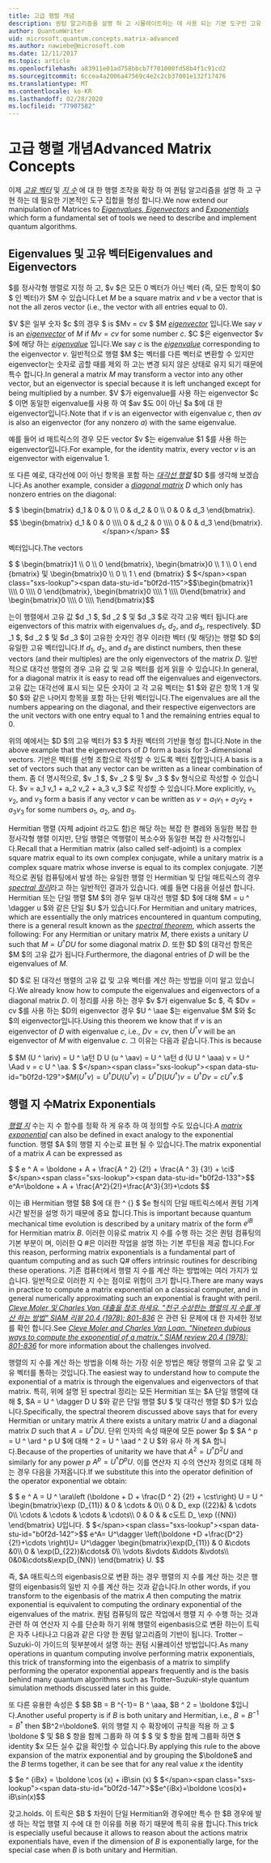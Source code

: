 ```yaml
---
title: 고급 행렬 개념
description: 퀀텀 알고리즘을 설명 하 고 시뮬레이트하는 데 사용 되는 기본 도구인 고유 벡터, eigenvalues 및 matrix 지 수에 대해 알아봅니다.
author: QuantumWriter
uid: microsoft.quantum.concepts.matrix-advanced
ms.author: nawiebe@microsoft.com
ms.date: 12/11/2017
ms.topic: article
ms.openlocfilehash: a83911e01ad758bbcb7f701000fd58b4f1c91cd2
ms.sourcegitcommit: 6ccea4a2006a47569c4e2c2cb37001e132f17476
ms.translationtype: MT
ms.contentlocale: ko-KR
ms.lasthandoff: 02/28/2020
ms.locfileid: "77907582"
---
```

# <a name="advanced-matrix-concepts"></a><span data-ttu-id="b0f2d-103">고급 행렬 개념</span><span class="sxs-lookup"><span data-stu-id="b0f2d-103">Advanced Matrix Concepts</span></span> #

<span data-ttu-id="b0f2d-104">이제 [*고유 벡터*](https://en.wikipedia.org/wiki/Eigenvalues_and_eigenvectors) 및 [*지 수*](https://en.wikipedia.org/wiki/Matrix_exponential) 에 대 한 행렬 조작을 확장 하 여 퀀텀 알고리즘을 설명 하 고 구현 하는 데 필요한 기본적인 도구 집합을 형성 합니다.</span><span class="sxs-lookup"><span data-stu-id="b0f2d-104">We now extend our manipulation of Matrices to [*Eigenvalues, Eigenvectors*](https://en.wikipedia.org/wiki/Eigenvalues_and_eigenvectors) and [*Exponentials*](https://en.wikipedia.org/wiki/Matrix_exponential) which form a fundamental set of tools we need to describe and implement quantum algorithms.</span></span>

## <a name="eigenvalues-and-eigenvectors"></a><span data-ttu-id="b0f2d-105">Eigenvalues 및 고유 벡터</span><span class="sxs-lookup"><span data-stu-id="b0f2d-105">Eigenvalues and Eigenvectors</span></span> ##

<span data-ttu-id="b0f2d-106">$를 정사각형 행렬로 지정 하 고, $v $은 모든 0 벡터가 아닌 벡터 (즉, 모든 항목이 $0 $ 인 벡터)가 $M 수 있습니다.</span><span class="sxs-lookup"><span data-stu-id="b0f2d-106">Let $M$ be a square matrix and $v$ be a vector that is not the all zeros vector (i.e., the vector with all entries equal to $0$).</span></span>

<span data-ttu-id="b0f2d-107">$V $은 일부 숫자 $c $의 경우 $ is $Mv = cv $ $M [*eigenvector*](https://en.wikipedia.org/wiki/Eigenvalues_and_eigenvectors) 입니다.</span><span class="sxs-lookup"><span data-stu-id="b0f2d-107">We say $v$ is an [*eigenvector*](https://en.wikipedia.org/wiki/Eigenvalues_and_eigenvectors) of  $M$ if $Mv = cv$ for some number $c$.</span></span> <span data-ttu-id="b0f2d-108">$C $은 eigenvector $v $에 해당 하는 [*eigenvalue*](https://en.wikipedia.org/wiki/Eigenvalues_and_eigenvectors) 입니다.</span><span class="sxs-lookup"><span data-stu-id="b0f2d-108">We say $c$ is the [*eigenvalue*](https://en.wikipedia.org/wiki/Eigenvalues_and_eigenvectors) corresponding to the eigenvector $v$.</span></span> <span data-ttu-id="b0f2d-109">일반적으로 행렬 $M $는 벡터를 다른 벡터로 변환할 수 있지만 eigenvector는 숫자로 곱할 때를 제외 하 고는 변경 되지 않은 상태로 유지 되기 때문에 특수 합니다.</span><span class="sxs-lookup"><span data-stu-id="b0f2d-109">In general a matrix $M$ may transform a vector into any other vector, but an eigenvector is special because it is left unchanged except for being multiplied by a number.</span></span> <span data-ttu-id="b0f2d-110">$V $가 eigenvalue를 사용 하는 eigenvector $c $ 이면 동일한 eigenvalue를 사용 하 여 $av $도 0이 아닌 $a $에 대 한 eigenvector입니다.</span><span class="sxs-lookup"><span data-stu-id="b0f2d-110">Note that if $v$ is an eigenvector with eigenvalue $c$, then $av$ is also an eigenvector (for any nonzero $a$) with the same eigenvalue.</span></span>

<span data-ttu-id="b0f2d-111">예를 들어 id 매트릭스의 경우 모든 vector $v $는 eigenvalue $1 $를 사용 하는 eigenvector입니다.</span><span class="sxs-lookup"><span data-stu-id="b0f2d-111">For example, for the identity matrix, every vector $v$ is an eigenvector with eigenvalue $1$.</span></span>

<span data-ttu-id="b0f2d-112">또 다른 예로, 대각선에 0이 아닌 항목을 포함 하는 [*대각선 행렬*](https://en.wikipedia.org/wiki/Diagonal_matrix) $D $를 생각해 보겠습니다.</span><span class="sxs-lookup"><span data-stu-id="b0f2d-112">As another example, consider a [*diagonal matrix*](https://en.wikipedia.org/wiki/Diagonal_matrix) $D$ which only has nonzero entries on the diagonal:</span></span>

<span data-ttu-id="b0f2d-113">$ $ \begin{bmatrix} d_1 & 0 & 0 \\\\ 0 & d_2 & 0 \\\\ 0 & 0 & d_3 \end{bmatrix}.</span><span class="sxs-lookup"><span data-stu-id="b0f2d-113">$$ \begin{bmatrix} d_1 & 0 & 0 \\\\ 0 & d_2 & 0 \\\\ 0 & 0 & d_3 \end{bmatrix}.</span></span>
$$

<span data-ttu-id="b0f2d-114">벡터입니다.</span><span class="sxs-lookup"><span data-stu-id="b0f2d-114">The vectors</span></span>

<span data-ttu-id="b0f2d-115">$ $ \begin{bmatrix}1 \\\\ 0 \\\\ 0 \end{bmatrix}, \begin{bmatrix}0 \\\\ 1 \\\\ 0 \ end {bmatrix} 및 \begin{bmatrix}0 \\\\ 0 \\\\ 1 \ end {bmatrix} $ $</span><span class="sxs-lookup"><span data-stu-id="b0f2d-115">$$\begin{bmatrix}1 \\\\ 0 \\\\ 0 \end{bmatrix}, \begin{bmatrix}0 \\\\ 1 \\\\ 0\end{bmatrix} and \begin{bmatrix}0 \\\\ 0 \\\\ 1\end{bmatrix}$$</span></span>

<span data-ttu-id="b0f2d-116">는이 행렬에서 고유 값 $d _1 $, $d _2 $ 및 $d _3 $로 각각 고유 벡터 됩니다.</span><span class="sxs-lookup"><span data-stu-id="b0f2d-116">are eigenvectors of this matrix with eigenvalues  $d_1$, $d_2$, and $d_3$, respectively.</span></span> <span data-ttu-id="b0f2d-117">$D _1 $, $d _2 $ 및 $d _3 $이 고유한 숫자인 경우 이러한 벡터 (및 해당)는 행렬 $D $의 유일한 고유 벡터입니다.</span><span class="sxs-lookup"><span data-stu-id="b0f2d-117">If $d_1$, $d_2$, and $d_3$ are distinct numbers, then these vectors (and their multiples) are the only eigenvectors of the matrix $D$.</span></span> <span data-ttu-id="b0f2d-118">일반적으로 대각선 행렬의 경우 고유 값 및 고유 벡터를 쉽게 읽을 수 있습니다.</span><span class="sxs-lookup"><span data-stu-id="b0f2d-118">In general, for a diagonal matrix it is easy to read off the eigenvalues and eigenvectors.</span></span> <span data-ttu-id="b0f2d-119">고유 값는 대각선에 표시 되는 모든 숫자이 고 각 고유 벡터는 $1 $와 같은 항목 1 개 및 $0 $와 같은 나머지 항목을 포함 하는 단위 벡터입니다.</span><span class="sxs-lookup"><span data-stu-id="b0f2d-119">The eigenvalues are all the numbers appearing on the diagonal, and their respective eigenvectors are the unit vectors with one entry equal to $1$ and the remaining entries equal to $0$.</span></span>

<span data-ttu-id="b0f2d-120">위의 예에서는 $D $의 고유 벡터가 $3 $ 차원 벡터의 기반을 형성 합니다.</span><span class="sxs-lookup"><span data-stu-id="b0f2d-120">Note in the above example that the eigenvectors of $D$ form a basis for $3$-dimensional vectors.</span></span> <span data-ttu-id="b0f2d-121">기반은 벡터를 선형 조합으로 작성할 수 있도록 벡터 집합입니다.</span><span class="sxs-lookup"><span data-stu-id="b0f2d-121">A basis is a set of vectors such that any vector can be written as a linear combination of them.</span></span> <span data-ttu-id="b0f2d-122">좀 더 명시적으로, $v _1 $, $v _2 $ 및 $v _3 $ $v 형식으로 작성할 수 있습니다. $v = a_1 v_1 + a_2 v_2 + a_3 v_3 $로 작성할 수 있습니다.</span><span class="sxs-lookup"><span data-stu-id="b0f2d-122">More explicitly, $v_1$, $v_2$, and $v_3$ form a basis if any vector $v$ can be written as $v=a_1 v_1 + a_2 v_2 + a_3 v_3$ for some numbers $a_1$, $a_2$, and $a_3$.</span></span>

<span data-ttu-id="b0f2d-123">Hermitian 행렬 (자체 adjoint 라고도 함)은 해당 하는 복잡 한 켤레와 동일한 복잡 한 정사각형 행렬 이지만, 단일 행렬은 역행렬이 복소수와 동일한 복잡 한 사각형입니다.</span><span class="sxs-lookup"><span data-stu-id="b0f2d-123">Recall that a Hermitian matrix (also called self-adjoint) is a complex square matrix equal to its own complex conjugate, while a unitary matrix is a complex square matrix whose inverse is equal to its complex conjugate.</span></span>
<span data-ttu-id="b0f2d-124">기본적으로 퀀텀 컴퓨팅에서 발생 하는 유일한 행렬 인 Hermitian 및 단일 매트릭스의 경우 [*spectral 정리*](https://en.wikipedia.org/wiki/Spectral_theorem)라고 하는 일반적인 결과가 있습니다. 예를 들면 다음을 어설션 합니다. Hermitian 또는 단일 행렬 $M $의 경우 일부 대각선 행렬 $D $에 대해 $M = u ^ \dagger u $와 같은 단일 $U $가 있습니다.</span><span class="sxs-lookup"><span data-stu-id="b0f2d-124">For Hermitian and unitary matrices, which are essentially the only matrices encountered in quantum computing, there is a general result known as the [*spectral theorem*](https://en.wikipedia.org/wiki/Spectral_theorem), which asserts the following: For any Hermitian or unitary matrix $M$, there exists a unitary $U$ such that $M=U^\dagger D U$ for some diagonal matrix $D$.</span></span> <span data-ttu-id="b0f2d-125">또한 $D $의 대각선 항목은 $M $의 고유 값가 됩니다.</span><span class="sxs-lookup"><span data-stu-id="b0f2d-125">Furthermore, the diagonal entries of $D$ will be the eigenvalues of $M$.</span></span>

<span data-ttu-id="b0f2d-126">$D $로 된 대각선 행렬의 고유 값 및 고유 벡터를 계산 하는 방법을 이미 알고 있습니다.</span><span class="sxs-lookup"><span data-stu-id="b0f2d-126">We already know how to compute the eigenvalues and eigenvectors of a diagonal matrix $D$.</span></span> <span data-ttu-id="b0f2d-127">이 정리를 사용 하는 경우 $v $가 eigenvalue $c $, 즉 $Dv = cv $를 사용 하는 $D의 eigenvector 경우 $U ^ \aae $는 eigenvalue $M $와 $c $의 eigenvector입니다.</span><span class="sxs-lookup"><span data-stu-id="b0f2d-127">Using this theorem we know that if $v$ is an eigenvector of $D$ with eigenvalue $c$, i.e., $Dv = cv$, then $U^\dagger v$ will be an eigenvector of $M$ with eigenvalue $c$.</span></span> <span data-ttu-id="b0f2d-128">그 이유는 다음과 같습니다.</span><span class="sxs-lookup"><span data-stu-id="b0f2d-128">This is because</span></span>

<span data-ttu-id="b0f2d-129">$ $M (U ^ \ariv) = U ^ \a턴 D U (u ^ \aav) = U ^ \a턴 d (U U ^ \aaa) v = U ^ \Aad v = c U ^ \aa. $ $</span><span class="sxs-lookup"><span data-stu-id="b0f2d-129">$$M(U^\dagger v) = U^\dagger D U  (U^\dagger v) =U^\dagger D (U  U^\dagger) v = U^\dagger D v = c U^\dagger v.$$</span></span>

## <a name="matrix-exponentials"></a><span data-ttu-id="b0f2d-130">행렬 지 수</span><span class="sxs-lookup"><span data-stu-id="b0f2d-130">Matrix Exponentials</span></span>
<span data-ttu-id="b0f2d-131">[*행렬 지*](https://en.wikipedia.org/wiki/Matrix_exponential) 수는 지 수 함수를 정확 하 게 유추 하 여 정의할 수도 있습니다.</span><span class="sxs-lookup"><span data-stu-id="b0f2d-131">A [*matrix exponential*](https://en.wikipedia.org/wiki/Matrix_exponential) can also be defined in exact analogy to the exponential function.</span></span>  <span data-ttu-id="b0f2d-132">행렬 $A $의 행렬 지 수는로 표현 될 수 있습니다.</span><span class="sxs-lookup"><span data-stu-id="b0f2d-132">The matrix exponential of a matrix $A$ can be expressed as</span></span>

<span data-ttu-id="b0f2d-133">$ $ e ^ A = \boldone + A + \frac{A ^ 2} {2!} + \frac{A ^ 3} {3!} + \ci$ $</span><span class="sxs-lookup"><span data-stu-id="b0f2d-133">$$ e^A=\boldone + A + \frac{A^2}{2!}+\frac{A^3}{3!}+\cdots $$</span></span>

<span data-ttu-id="b0f2d-134">이는 iB Hermitian 행렬 $B $에 대 한 ^ {} $ $e 형식의 단일 매트릭스에서 퀀텀 기계 시간 발전을 설명 하기 때문에 중요 합니다.</span><span class="sxs-lookup"><span data-stu-id="b0f2d-134">This is important because quantum mechanical time evolution is described by a unitary matrix of the form $e^{iB}$ for Hermitian matrix $B$.</span></span>  <span data-ttu-id="b0f2d-135">이러한 이유로 matrix 지 수를 수행 하는 것은 퀀텀 컴퓨팅의 기본 부분이 며, 이러한 Q #은 이러한 작업을 설명 하는 기본 루틴을 제공 합니다.</span><span class="sxs-lookup"><span data-stu-id="b0f2d-135">For this reason, performing matrix exponentials is a fundamental part of quantum computing and as such Q# offers intrinsic routines for describing these operations.</span></span>
<span data-ttu-id="b0f2d-136">기존 컴퓨터에서 행렬 지 수를 계산 하는 방법에는 여러 가지가 있습니다. 일반적으로 이러한 지 수는 점이로 위험이 크기 합니다.</span><span class="sxs-lookup"><span data-stu-id="b0f2d-136">There are many ways in practice to compute a matrix exponential on a classical computer, and in general numerically approximating such an exponential is fraught with peril.</span></span>  <span data-ttu-id="b0f2d-137">[*Cleve Moler 및 Charles Van 대출을 참조 하세요. "천구 수상한는 행렬의 지 수를 계산 하는 방법" SIAM 리뷰 20.4 (1978): 801-836*](https://doi.org/10.1137/S00361445024180) 은 관련 된 문제에 대 한 자세한 정보를 확인 합니다.</span><span class="sxs-lookup"><span data-stu-id="b0f2d-137">See [*Cleve Moler and Charles Van Loan. "Nineteen dubious ways to compute the exponential of a matrix." SIAM review 20.4 (1978): 801-836*](https://doi.org/10.1137/S00361445024180) for more information about the challenges involved.</span></span>

<span data-ttu-id="b0f2d-138">행렬의 지 수를 계산 하는 방법을 이해 하는 가장 쉬운 방법은 해당 행렬의 고유 값 및 고유 벡터를 통하는 것입니다.</span><span class="sxs-lookup"><span data-stu-id="b0f2d-138">The easiest way to understand how to compute the exponential of a matrix is through the eigenvalues and eigenvectors of that matrix.</span></span>  <span data-ttu-id="b0f2d-139">특히, 위에 설명 된 spectral 정리는 모든 Hermitian 또는 $A 단일 행렬에 대해 $, $A = U ^ \dagger D U $와 같은 단일 행렬 $U $ 및 대각선 행렬 $D $가 있습니다.</span><span class="sxs-lookup"><span data-stu-id="b0f2d-139">Specifically, the spectral theorem discussed above says that for every Hermitian or unitary matrix $A$ there exists a unitary matrix $U$ and a diagonal matrix $D$ such that $A=U^\dagger D U$.</span></span>  <span data-ttu-id="b0f2d-140">단위 인자의 속성 때문에 모든 power $p $ $A ^ p = U ^ \ard ^ p U $에 대해 ^ 2 = U ^ \aad ^ 2 U $와 유사 하 게 $A 합니다.</span><span class="sxs-lookup"><span data-stu-id="b0f2d-140">Because of the properties of unitarity we have that $A^2 = U^\dagger D^2 U$ and similarly for any power $p$ $A^p = U^\dagger D^p U$.</span></span>  <span data-ttu-id="b0f2d-141">이를 연산자 지 수의 연산자 정의로 대체 하는 경우 다음을 가져옵니다.</span><span class="sxs-lookup"><span data-stu-id="b0f2d-141">If we substitute this into the operator definition of the operator exponential we obtain:</span></span>

<span data-ttu-id="b0f2d-142">$ $ e ^ A = U ^ \ara\left (\boldone + D + \frac{D ^ 2} {2!} + \cst\right) U = U ^ \\begin{bmatrix}\exp (D_{11}) & 0 & \cdots & 0\\\\ 0 & D_ exp ({22}&) & \cdots 0\\\\ \cdots & \cdots & \cdots & \cdots\\\\ 0 & 0 & & c도트 D_ \exp ({NN}) \end{bmatrix} U입니다. $ $</span><span class="sxs-lookup"><span data-stu-id="b0f2d-142">$$ e^A= U^\dagger \left(\boldone +D +\frac{D^2}{2!}+\cdots \right)U= U^\dagger \begin{bmatrix}\exp(D_{11}) & 0 &\cdots &0\\\\ 0 & \exp(D_{22})&\cdots& 0\\\\ \vdots &\vdots &\ddots &\vdots\\\\ 0&0&\cdots&\exp(D_{NN}) \end{bmatrix} U. $$</span></span>

<span data-ttu-id="b0f2d-143">즉, $A 매트릭스의 eigenbasis으로 변환 하는 경우 행렬의 지 수를 계산 하는 것은 행렬의 eigenbasis의 일반 지 수를 계산 하는 것과 같습니다.</span><span class="sxs-lookup"><span data-stu-id="b0f2d-143">In other words, if you transform to the eigenbasis of the matrix $A$ then computing the matrix exponential is equivalent to computing the ordinary exponential of the eigenvalues of the matrix.</span></span>  <span data-ttu-id="b0f2d-144">퀀텀 컴퓨팅의 많은 작업에서 행렬 지 수 수행 하는 것과 관련 하 여 연산자 지 수를 단순화 하기 위해 행렬의 eigenbasis으로 변환 하는이 트릭은 자주 나타나고 다음과 같은 다양 한 퀀텀 알고리즘의 기반이 됩니다. Trotter – Suzuki-이 가이드의 뒷부분에서 설명 하는 퀀텀 시뮬레이션 방법입니다.</span><span class="sxs-lookup"><span data-stu-id="b0f2d-144">As many operations in quantum computing involve performing matrix exponentials, this trick of transforming into the eigenbasis of a matrix to simplify performing the operator exponential appears frequently and is the basis behind many quantum algorithms such as Trotter–Suzuki-style quantum simulation methods discussed later in this guide.</span></span>

<span data-ttu-id="b0f2d-145">또 다른 유용한 속성은 $ $B $B = B ^{-1}= B ^ \aaa, $B ^ 2 = \boldone $입니다.</span><span class="sxs-lookup"><span data-stu-id="b0f2d-145">Another useful property is if $B$ is both unitary and Hermitian, i.e., $B=B^{-1}=B^\dagger$ then $B^2=\boldone$.</span></span> <span data-ttu-id="b0f2d-146">위의 행렬 지 수 확장에이 규칙을 적용 하 고 $ \boldone $ 및 $B $ 항을 함께 그룹화 하 여 $ $ 및 $ 항을 함께 그룹화 하면 $ identity $x 모든 실수 값을 확인할 수 있습니다.</span><span class="sxs-lookup"><span data-stu-id="b0f2d-146">By applying this rule to the above expansion of the matrix exponential and by grouping the $\boldone$ and the $B$ terms together, it can be see that for any real value $x$ the identity</span></span>

<span data-ttu-id="b0f2d-147">$ $e ^ {iBx} = \boldone \cos (x) + iB\sin (x) $ $</span><span class="sxs-lookup"><span data-stu-id="b0f2d-147">$$e^{iBx}=\boldone \cos(x)+ iB\sin(x)$$</span></span>


<span data-ttu-id="b0f2d-148">갖고.</span><span class="sxs-lookup"><span data-stu-id="b0f2d-148">holds.</span></span> <span data-ttu-id="b0f2d-149">이 트릭은 $B $ 차원이 단일 Hermitian와 경우에만 특수 한 $B 경우에 발생 하는 작업 행렬 지 수에 대 한 이유를 허용 하기 때문에 특히 유용 합니다.</span><span class="sxs-lookup"><span data-stu-id="b0f2d-149">This trick is especially useful because it allows to reason about the actions matrix exponentials have, even if the dimension of $B$ is exponentially large, for the special case when $B$ is both unitary and Hermitian.</span></span>
